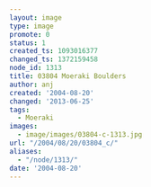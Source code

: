 ```yaml
---
layout: image
type: image
promote: 0
status: 1
created_ts: 1093016377
changed_ts: 1372159458
node_id: 1313
title: 03804 Moeraki Boulders
author: anj
created: '2004-08-20'
changed: '2013-06-25'
tags:
  - Moeraki
images:
  - image/images/03804-c-1313.jpg
url: "/2004/08/20/03804_c/"
aliases:
  - "/node/1313/"
date: '2004-08-20'
---
```


